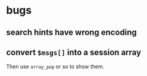 # bugs

## search hints have wrong encoding

## convert `$msgs[]` into a session array

Then use `array_pop` or so to show them.
